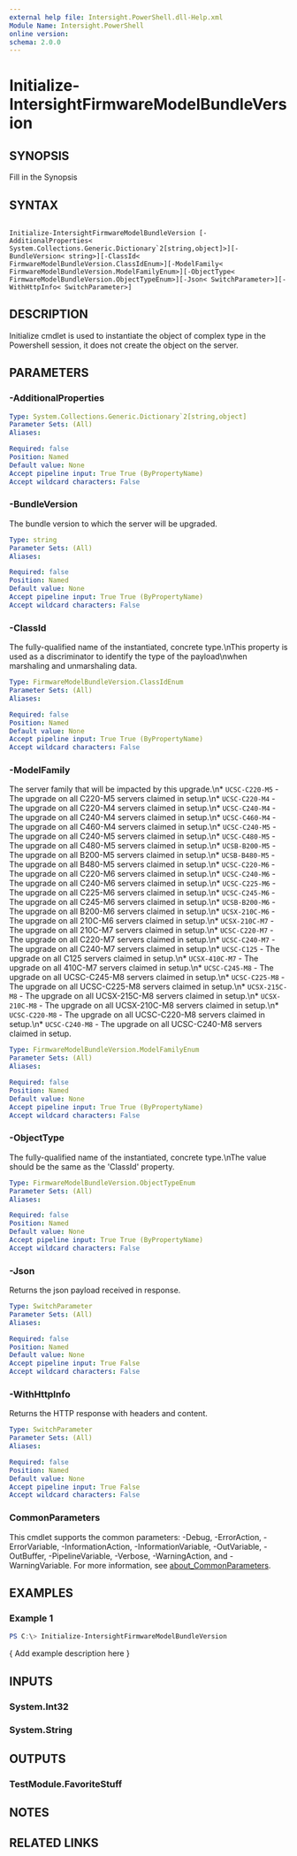 ```yaml
---
external help file: Intersight.PowerShell.dll-Help.xml
Module Name: Intersight.PowerShell
online version:
schema: 2.0.0
---
```


# Initialize-IntersightFirmwareModelBundleVersion

## SYNOPSIS
Fill in the Synopsis

## SYNTAX

```

Initialize-IntersightFirmwareModelBundleVersion [-AdditionalProperties< System.Collections.Generic.Dictionary`2[string,object]>][-BundleVersion< string>][-ClassId< FirmwareModelBundleVersion.ClassIdEnum>][-ModelFamily< FirmwareModelBundleVersion.ModelFamilyEnum>][-ObjectType< FirmwareModelBundleVersion.ObjectTypeEnum>][-Json< SwitchParameter>][-WithHttpInfo< SwitchParameter>]

```

## DESCRIPTION

Initialize cmdlet is used to instantiate the object of complex type in the Powershell session, it does not create the object on the server.

## PARAMETERS

### -AdditionalProperties


```yaml
Type: System.Collections.Generic.Dictionary`2[string,object]
Parameter Sets: (All)
Aliases:

Required: false
Position: Named
Default value: None
Accept pipeline input: True True (ByPropertyName)
Accept wildcard characters: False
```

### -BundleVersion
The bundle version to which the server will be upgraded.

```yaml
Type: string
Parameter Sets: (All)
Aliases:

Required: false
Position: Named
Default value: None
Accept pipeline input: True True (ByPropertyName)
Accept wildcard characters: False
```

### -ClassId
The fully-qualified name of the instantiated, concrete type.\nThis property is used as a discriminator to identify the type of the payload\nwhen marshaling and unmarshaling data.

```yaml
Type: FirmwareModelBundleVersion.ClassIdEnum
Parameter Sets: (All)
Aliases:

Required: false
Position: Named
Default value: None
Accept pipeline input: True True (ByPropertyName)
Accept wildcard characters: False
```

### -ModelFamily
The server family that will be impacted by this upgrade.\n* `UCSC-C220-M5` - The upgrade on all C220-M5 servers claimed in setup.\n* `UCSC-C220-M4` - The upgrade on all C220-M4 servers claimed in setup.\n* `UCSC-C240-M4` - The upgrade on all C240-M4 servers claimed in setup.\n* `UCSC-C460-M4` - The upgrade on all C460-M4 servers claimed in setup.\n* `UCSC-C240-M5` - The upgrade on all C240-M5 servers claimed in setup.\n* `UCSC-C480-M5` - The upgrade on all C480-M5 servers claimed in setup.\n* `UCSB-B200-M5` - The upgrade on all B200-M5 servers claimed in setup.\n* `UCSB-B480-M5` - The upgrade on all B480-M5 servers claimed in setup.\n* `UCSC-C220-M6` - The upgrade on all C220-M6 servers claimed in setup.\n* `UCSC-C240-M6` - The upgrade on all C240-M6 servers claimed in setup.\n* `UCSC-C225-M6` - The upgrade on all C225-M6 servers claimed in setup.\n* `UCSC-C245-M6` - The upgrade on all C245-M6 servers claimed in setup.\n* `UCSB-B200-M6` - The upgrade on all B200-M6 servers claimed in setup.\n* `UCSX-210C-M6` - The upgrade on all 210C-M6 servers claimed in setup.\n* `UCSX-210C-M7` - The upgrade on all 210C-M7 servers claimed in setup.\n* `UCSC-C220-M7` - The upgrade on all C220-M7 servers claimed in setup.\n* `UCSC-C240-M7` - The upgrade on all C240-M7 servers claimed in setup.\n* `UCSC-C125` - The upgrade on all C125 servers claimed in setup.\n* `UCSX-410C-M7` - The upgrade on all 410C-M7 servers claimed in setup.\n* `UCSC-C245-M8` - The upgrade on all UCSC-C245-M8 servers claimed in setup.\n* `UCSC-C225-M8` - The upgrade on all UCSC-C225-M8 servers claimed in setup.\n* `UCSX-215C-M8` - The upgrade on all UCSX-215C-M8 servers claimed in setup.\n* `UCSX-210C-M8` - The upgrade on all UCSX-210C-M8 servers claimed in setup.\n* `UCSC-C220-M8` - The upgrade on all UCSC-C220-M8 servers claimed in setup.\n* `UCSC-C240-M8` - The upgrade on all UCSC-C240-M8 servers claimed in setup.

```yaml
Type: FirmwareModelBundleVersion.ModelFamilyEnum
Parameter Sets: (All)
Aliases:

Required: false
Position: Named
Default value: None
Accept pipeline input: True True (ByPropertyName)
Accept wildcard characters: False
```

### -ObjectType
The fully-qualified name of the instantiated, concrete type.\nThe value should be the same as the &apos;ClassId&apos; property.

```yaml
Type: FirmwareModelBundleVersion.ObjectTypeEnum
Parameter Sets: (All)
Aliases:

Required: false
Position: Named
Default value: None
Accept pipeline input: True True (ByPropertyName)
Accept wildcard characters: False
```

### -Json
Returns the json payload received in response.

```yaml
Type: SwitchParameter
Parameter Sets: (All)
Aliases:

Required: false
Position: Named
Default value: None
Accept pipeline input: True False
Accept wildcard characters: False
```

### -WithHttpInfo
Returns the HTTP response with headers and content.

```yaml
Type: SwitchParameter
Parameter Sets: (All)
Aliases:

Required: false
Position: Named
Default value: None
Accept pipeline input: True False
Accept wildcard characters: False
```


### CommonParameters
This cmdlet supports the common parameters: -Debug, -ErrorAction, -ErrorVariable, -InformationAction, -InformationVariable, -OutVariable, -OutBuffer, -PipelineVariable, -Verbose, -WarningAction, and -WarningVariable. For more information, see [about_CommonParameters](http://go.microsoft.com/fwlink/?LinkID=113216).

## EXAMPLES

### Example 1
```powershell
PS C:\> Initialize-IntersightFirmwareModelBundleVersion
```

{ Add example description here }

## INPUTS

### System.Int32

### System.String

## OUTPUTS

### TestModule.FavoriteStuff

## NOTES

## RELATED LINKS
